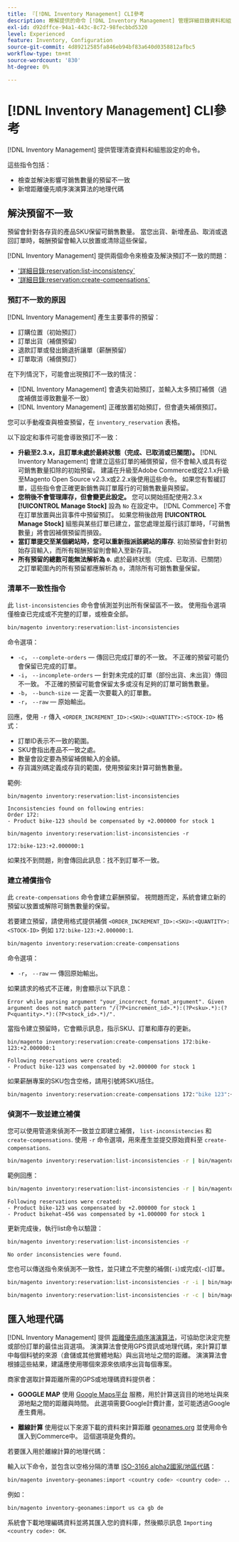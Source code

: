 ```yaml
---
title: 『[!DNL Inventory Management] CLI參考
description: 瞭解提供的命令 [!DNL Inventory Management] 管理詳細目錄資料和組態設定的模組。
exl-id: d92dffce-94a1-443c-8c72-98fecbbd5320
level: Experienced
feature: Inventory, Configuration
source-git-commit: 4d89212585fa846eb94bf83a640d0358812afbc5
workflow-type: tm+mt
source-wordcount: '830'
ht-degree: 0%

---
```


# [!DNL Inventory Management] CLI參考

[!DNL Inventory Management] 提供管理清查資料和組態設定的命令。

這些指令包括：

- 檢查並解決影響可銷售數量的預留不一致
- 新增距離優先順序演演算法的地理代碼

## 解決預留不一致

預留會針對各存貨的產品SKU保留可銷售數量。 當您出貨、新增產品、取消或退回訂單時，報酬預留會輸入以放置或清除這些保留。

[!DNL Inventory Management] 提供兩個命令來檢查及解決預訂不一致的問題：

- [&#39;詳細目錄:reservation:list-inconsistency`](#list-inconsistencies-command)
- [&#39;詳細目錄:reservation:create-compensations`](#create-compensations-command)

### 預訂不一致的原因

[!DNL Inventory Management] 產生主要事件的預留：

- 訂購位置（初始預訂）
- 訂單出貨（補償預留）
- 退款訂單或發出銷退折讓單（薪酬預留）
- 訂單取消（補償預訂）

在下列情況下，可能會出現預訂不一致的情況：

- [!DNL Inventory Management] 會遺失初始預訂，並輸入太多預訂補償（過度補償並導致數量不一致）
- [!DNL Inventory Management] 正確放置初始預訂，但會遺失補償預訂。

您可以手動複查與檢查預留，在 `inventory_reservation` 表格。

以下設定和事件可能會導致預訂不一致：

- **升級至2.3.x，且訂單未處於最終狀態（完成、已取消或已關閉）。** [!DNL Inventory Management] 會建立這些訂單的補償預留，但不會輸入或具有從可銷售數量扣除的初始預留。 建議在升級至Adobe Commerce或從2.1.x升級至Magento Open Source v2.3.x或2.2.x後使用這些命令。 如果您有暫緩訂單，這些指令會正確更新銷售與訂單履行的可銷售數量與預留。
- **您稍後不會管理庫存，但會變更此設定。** 您可以開始搭配使用2.3.x **[!UICONTROL Manage Stock]** 設為 `No` 在設定中。 [!DNL Commerce] 不會在訂單放置與出貨事件中預留預訂。 如果您稍後啟用 **[!UICONTROL Manage Stock]** 組態與某些訂單已建立，當您處理並履行該訂單時，「可銷售數量」將會因補償預留而損毀。
- **當訂單提交至某個網站時，您可以重新指派該網站的庫存**. 初始預留會針對初始存貨輸入，而所有報酬預留則會輸入至新存貨。
- **所有預留的總數可能無法解析為 `0`.** 處於最終狀態（完成、已取消、已關閉）之訂單範圍內的所有預留都應解析為 `0`，清除所有可銷售數量保留。

### 清單不一致性指令

此 `list-inconsistencies` 命令會偵測並列出所有保留區不一致。 使用指令選項僅檢查已完成或不完整的訂單，或檢查全部。

```bash
bin/magento inventory:reservation:list-inconsistencies
```

命令選項：

- `-c`， `--complete-orders`  — 傳回已完成訂單的不一致。 不正確的預留可能仍會保留已完成的訂單。
- `-i`， `--incomplete-orders`  — 針對未完成的訂單（部份出貨、未出貨）傳回不一致。 不正確的預留可能會保留太多或沒有足夠的訂單可銷售數量。
- `-b`， `--bunch-size`  — 定義一次要載入的訂單數。
- `-r`， `--raw`  — 原始輸出。

回應，使用 `-r` 傳入 `<ORDER_INCREMENT_ID>:<SKU>:<QUANTITY>:<STOCK-ID>` 格式：

- 訂單ID表示不一致的範圍。
- SKU會指出產品不一致之處。
- 數量會設定要為預留補償輸入的金額。
- 存貨識別碼定義成存貨的範圍，使用預留來計算可銷售數量。

範例:

```terminal
bin/magento inventory:reservation:list-inconsistencies

Inconsistencies found on following entries:
Order 172:
- Product bike-123 should be compensated by +2.000000 for stock 1
```

```terminal
bin/magento inventory:reservation:list-inconsistencies -r

172:bike-123:+2.000000:1
```

如果找不到問題，則會傳回此訊息：找不到訂單不一致。

### 建立補償指令

此 `create-compensations` 命令會建立薪酬預留。 視問題而定，系統會建立新的預留以放置或解除可銷售數量的保留。

若要建立預留，請使用格式提供補償 `<ORDER_INCREMENT_ID>:<SKU>:<QUANTITY>:<STOCK-ID>` 例如 `172:bike-123:+2.000000:1`.

```bash
bin/magento inventory:reservation:create-compensations
```

命令選項：

- `-r`， `--raw`  — 傳回原始輸出。

如果請求的格式不正確，則會顯示以下訊息：

```terminal
Error while parsing argument "your_incorrect_format_argument". Given argument does not match pattern "/(?P<increment_id>.*):(?P<sku>.*):(?P<quantity>.*):(?P<stock_id>.*)/".
```

當指令建立預留時，它會顯示訊息，指示SKU、訂單和庫存的更新。

```terminal
bin/magento inventory:reservation:create-compensations 172:bike-123:+2.000000:1

Following reservations were created:
- Product bike-123 was compensated by +2.000000 for stock 1
```

如果薪酬專案的SKU包含空格，請用引號將SKU括住。

```bash
bin/magento inventory:reservation:create-compensations 172:"bike 123":+2.000000:1
```

### 偵測不一致並建立補償

您可以使用管道來偵測不一致並立即建立補償， `list-inconsistencies` 和 `create-compensations`. 使用 `-r` 命令選項，用來產生並提交原始資料至 `create-compensations`.

```bash
bin/magento inventory:reservation:list-inconsistencies -r | bin/magento inventory:reservation:create-compensations
```

範例回應：

```bash
bin/magento inventory:reservation:list-inconsistencies -r | bin/magento inventory:reservation:create-compensations
```

```terminal
Following reservations were created:
- Product bike-123 was compensated by +2.000000 for stock 1
- Product bikehat-456 was compensated by +1.000000 for stock 1
```

更新完成後，執行list命令以驗證：

```bash
bin/magento inventory:reservation:list-inconsistencies -r
```

```terminal
No order inconsistencies were found.
```

您也可以傳送指令來偵測不一致性，並只建立不完整的補償(`-i`)或完成(`-c`)訂單。

```bash
bin/magento inventory:reservation:list-inconsistencies -r -i | bin/magento inventory:reservation:create-compensations
```

```bash
bin/magento inventory:reservation:list-inconsistencies -r -c | bin/magento inventory:reservation:create-compensations
```

## 匯入地理代碼

[!DNL Inventory Management] 提供 [距離優先順序演演算法](distance-priority-algorithm.md)，可協助您決定完整或部份訂單的最佳出貨選項。 演演算法會使用GPS資訊或地理代碼，來計算訂單中每個料號的來源（倉儲或其他實體地點）與出貨地址之間的距離。 演演算法會根據這些結果，建議應使用哪個來源來依順序出貨每個專案。

商家會選取計算距離所需的GPS或地理碼資料提供者：

- **GOOGLE MAP** 使用 [Google Maps平台](https://mapsplatform.google.com/) 服務，用於計算送貨目的地地址與來源地點之間的距離與時間。 此選項需要Google計費計畫，並可能透過Google產生費用。

- **離線計算** 使用從以下來源下載的資料來計算距離 [geonames.org](https://www.geonames.org/) 並使用命令匯入到Commerce中。 這個選項是免費的。

若要匯入用於離線計算的地理代碼：

輸入以下命令，並包含以空格分隔的清單 [ISO-3166 alpha2國家/地區代碼](https://www.geonames.org/countries/)：

```bash
bin/magento inventory-geonames:import <country code> <country code> ...
```

例如：

```bash
bin/magento inventory-geonames:import us ca gb de
```

系統會下載地理編碼資料並將其匯入您的資料庫，然後顯示訊息  `Importing <country code>: OK`.
